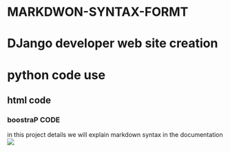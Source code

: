 # MARKDWON-SYNTAX-FORMT
# DJango developer web site creation 
# python code use 
## html code 
### boostraP CODE
in this project details we will explain markdown syntax in the documentation 
![](https://www.google.com/url?sa=i&url=https%3A%2F%2Fhackersandslackers.com%2Fgetting-started-django%2F&psig=AOvVaw0yWEa3IH16lx8sDL4LQwTV&ust=1602475965911000&source=images&cd=vfe&ved=0CAIQjRxqFwoTCLi-yajWq-wCFQAAAAAdAAAAABAD)
